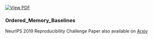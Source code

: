 [![View PDF](https://img.shields.io/badge/View-PDF-red)](Ordered-memory.pdf)

### Ordered_Memory_Baselines

NeurIPS 2019 Reproducibility Challenge
Paper also available on [Arxiv](https://arxiv.org/abs/2302.06451)
